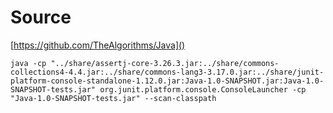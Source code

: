 
# Source
[https://github.com/TheAlgorithms/Java]()

```
java -cp "../share/assertj-core-3.26.3.jar:../share/commons-collections4-4.4.jar:../share/commons-lang3-3.17.0.jar:../share/junit-platform-console-standalone-1.12.0.jar:Java-1.0-SNAPSHOT.jar:Java-1.0-SNAPSHOT-tests.jar" org.junit.platform.console.ConsoleLauncher -cp "Java-1.0-SNAPSHOT-tests.jar" --scan-classpath
```
